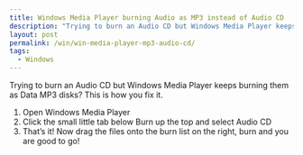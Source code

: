 ```yaml
---
title: Windows Media Player burning Audio as MP3 instead of Audio CD
description: "Trying to burn an Audio CD but Windows Media Player keeps burning them as Data MP3 disks? This is how you fix it."
layout: post
permalink: /win/win-media-player-mp3-audio-cd/
tags:
  - Windows
---
```

Trying to burn an Audio CD but Windows Media Player keeps burning them as Data MP3 disks? This is how you fix it.

  1. Open Windows Media Player
  2. Click the small little tab below Burn up the top and select Audio CD
  3. That&#8217;s it! Now drag the files onto the burn list on the right, burn and you are good to go!
